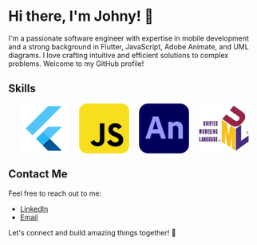 # Hi there, I'm Johny! 👋

I'm a passionate software engineer with expertise in mobile development and a strong background in Flutter, JavaScript, Adobe Animate, and UML diagrams. I love crafting intuitive and efficient solutions to complex problems. Welcome to my GitHub profile!

## Skills

<div style="display: flex; justify-content: center; align-items: center;">
  <img src="https://raw.githubusercontent.com/johnykoudsi/johnykoudsi/main/images/flutter.png" alt="Flutter" width="100" height="100">
  &nbsp;&nbsp;&nbsp;&nbsp;&nbsp;
  <img src="https://raw.githubusercontent.com/johnykoudsi/johnykoudsi/main/images/javascript.png" alt="Javascript" width="100" height="100">
  &nbsp;&nbsp;&nbsp;&nbsp;&nbsp;
  <img src="https://raw.githubusercontent.com/johnykoudsi/johnykoudsi/main/images/adobe.png" alt="adobe animate" width="100" height="100">
  &nbsp;&nbsp;&nbsp;&nbsp;&nbsp;
  <img src="https://raw.githubusercontent.com/johnykoudsi/johnykoudsi/main/images/UML.png" alt="UML" width="100" height="100">
</div>

## Contact Me

Feel free to reach out to me:

- [LinkedIn](link-to-linkedin-profile)
- [Email](your-email@example.com)

Let's connect and build amazing things together! 🚀
